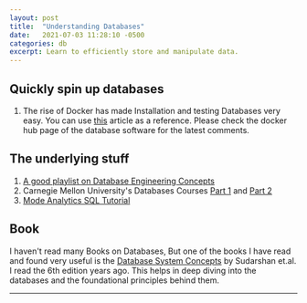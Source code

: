 ```yaml
---
layout: post
title:  "Understanding Databases"
date:   2021-07-03 11:28:10 -0500
categories: db
excerpt: Learn to efficiently store and manipulate data.
---
```


## Quickly spin up databases
1. The rise of Docker has made Installation and testing Databases very easy. You can use [this](https://wkrzywiec.medium.com/database-in-a-docker-container-how-to-start-and-whats-it-about-5e3ceea77e50) article as a reference. Please check the docker hub page of the database software for the latest comments.

## The underlying stuff
1. [A good playlist on Database Engineering Concepts](https://www.youtube.com/playlist?list=PLQnljOFTspQXjD0HOzN7P2tgzu7scWpl2)
2. Carnegie Mellon University's Databases Courses [Part 1](https://www.youtube.com/playlist?list=PLSE8ODhjZXjbohkNBWQs_otTrBTrjyohi) and [Part 2](https://www.youtube.com/playlist?list=PLSE8ODhjZXjasmrEd2_Yi1deeE360zv5O)
3. [Mode Analytics SQL Tutorial](https://mode.com/sql-tutorial/introduction-to-sql/)

## Book
I haven't read many Books on Databases, But one of the books I have read and found very useful is the [Database System Concepts](https://www.db-book.com/db7/) by Sudarshan et.al. I read the 6th edition years ago. This helps in deep diving into the databases and the foundational principles behind them.

---